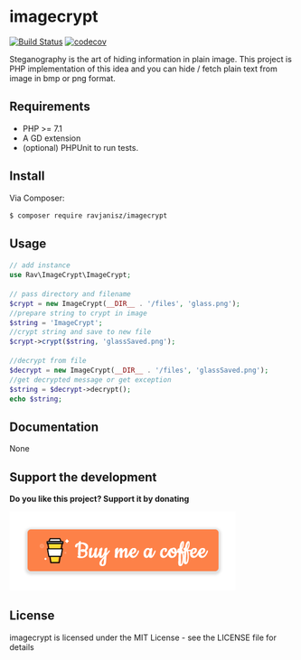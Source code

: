 # imagecrypt

[![Build Status](https://travis-ci.org/ravjanisz/imagecrypt.svg?branch=master)](https://travis-ci.org/ravjanisz/imagecrypt)
[![codecov](https://codecov.io/gh/ravjanisz/imagecrypt/branch/master/graph/badge.svg)](https://codecov.io/gh/ravjanisz/imagecrypt)

Steganography is the art of hiding information in plain image. This project is PHP implementation of this idea and you can hide / fetch plain text from image in bmp or png format.

## Requirements

* PHP >= 7.1
* A GD extension
* (optional) PHPUnit to run tests.

## Install

Via Composer:

```bash
$ composer require ravjanisz/imagecrypt
```
## Usage

```PHP
// add instance
use Rav\ImageCrypt\ImageCrypt;

// pass directory and filename
$crypt = new ImageCrypt(__DIR__ . '/files', 'glass.png');
//prepare string to crypt in image
$string = 'ImageCrypt';
//crypt string and save to new file
$crypt->crypt($string, 'glassSaved.png');

//decrypt from file
$decrypt = new ImageCrypt(__DIR__ . '/files', 'glassSaved.png');
//get decrypted message or get exception
$string = $decrypt->decrypt();
echo $string;
```

## Documentation

None

## Support the development

**Do you like this project? Support it by donating**

<a href="https://www.buymeacoffee.com/ravjanisz">

![alt Buy me a coffee](https://raw.githubusercontent.com/ravjanisz/imagecrypt/master/docs/assets/bmc.png)

</a>

## License

imagecrypt is licensed under the MIT License - see the LICENSE file for details
